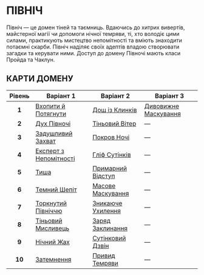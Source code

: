# ПІВНІЧ

Північ — це домен тіней та таємниць. Вдаючись до хитрих вивертів, майстерної магії чи допомоги нічної темряви, ті, хто володіє цими силами, практикують мистецтво непомітності та вміють знаходити потаємні скарби. Північ наділяє своїх адептів владою створювати загадки та керувати ними. Доступ до домену Півночі мають класи Пройда та Чаклун.

## КАРТИ ДОМЕНУ

| **Рівень** | **Варіант 1** | **Варіант 2** | **Варіант 3** |
| :---: | --- | --- | --- |
| **1** | [Вхопити й Потягнути](../abilities/Pick%20and%20Pull.md) | [Дощ із Клинків](../abilities/Rain%20of%20Blades.md) | [Дивовижне Маскування](../abilities/Uncanny%20Disguise.md) |
| **2** | [Дух Півночі](../abilities/Midnight%20Spirit.md) | [Тіньовий Вітер](../abilities/Shadowwind.md) | — |
| **3** | [Задушливий Захват](../abilities/Chokehold.md) | [Покров Ночі](../abilities/Veil%20of%20Night.md) | — |
| **4** | [Експерт з Непомітності](../abilities/Stealth%20Expertise.md) | [Гліф Сутінків](../abilities/Glyph%20of%20Nightfall.md) | — |
| **5** | [Тиша](../abilities/Hush.md) | [Примарний Відступ](../abilities/Phantom%20Retreat.md) | — |
| **6** | [Темний Шепіт](../abilities/Dark%20Whispers.md) | [Масове Маскування](../abilities/Mass%20Disguise.md) | — |
| **7** | [Торкнутий Північчю](../abilities/Midnight-Touched.md) | [Зникаюче Ухилення](../abilities/Vanishing%20Dodge.md) | — |
| **8** | [Тіньовий Мисливець](../abilities/Shadowhunter.md) | [Заряд Заклинання](../abilities/Spellcharge.md) | — |
| **9** | [Нічний Жах](../abilities/Night%20Terror.md) | [Сутінковий Дзвін](../abilities/Twilight%20Toll.md) | — |
| **10** | [Затемнення](../abilities/Eclipse.md) | [Привид Темряви](../abilities/Specter%20of%20the%20Dark.md) | — |